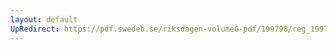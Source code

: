 ```yaml
---
layout: default
UpRedirect: https://pdf.swedeb.se/riksdagen-volumeG-pdf/199798/reg_199798/reg_199798_0427.pdf
---
```

